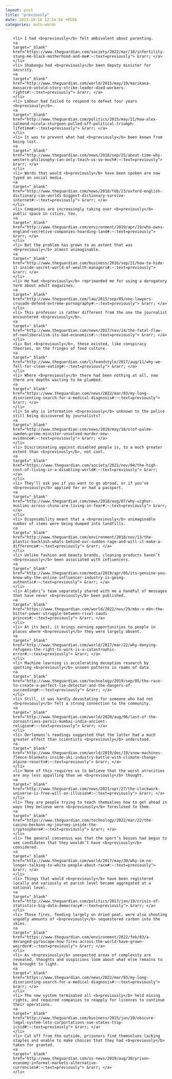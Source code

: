 ```yaml
---
layout: post
title: "previously"
date: 2023-10-10 12:34:56 +0530
categories: auto-words
---
```

<ol>

    <li> I had <b>previously</b> felt ambivalent about parenting.
    <a 
    target="_blank" 
    href="https://www.theguardian.com/society/2022/mar/10/infertility-stung-me-black-motherhood-and-me#:~:text=previously"> &rarr; </a>
    </li>
    <li> Shabangu had <b>previously</b> been deputy minister for security.
    <a 
    target="_blank" 
    href="http://www.theguardian.com/world/2015/may/19/marikana-massacre-untold-story-strike-leader-died-workers-rights#:~:text=previously"> &rarr; </a>
    </li>
    <li> Labour had failed to respond to defeat four years <b>previously</b>.
    <a 
    target="_blank" 
    href="http://www.theguardian.com/politics/2015/may/21/how-alex-salmond-nicola-sturgeon-pulled-off-political-triumph-lifetime#:~:text=previously"> &rarr; </a>
    </li>
    <li> It was to prevent what had <b>previously</b> been known from being lost.
    <a 
    target="_blank" 
    href="http://www.theguardian.com/news/2018/sep/25/about-time-why-western-philosophy-can-only-teach-us-so-much#:~:text=previously"> &rarr; </a>
    </li>
    <li> Words that would <b>previously</b> have been spoken are now typed on social media.
    <a 
    target="_blank" 
    href="http://www.theguardian.com/news/2018/feb/23/oxford-english-dictionary-can-worlds-biggest-dictionary-survive-internet#:~:text=previously"> &rarr; </a>
    </li>
    <li> Companies are increasingly taking over <b>previously</b> public space in cities, too.
    <a 
    target="_blank" 
    href="http://www.theguardian.com/environment/2019/apr/19/who-owns-england-secretive-companies-hoarding-land#:~:text=previously"> &rarr; </a>
    </li>
    <li> But the problem has grown to an extent that was <b>previously</b> almost unimaginable.
    <a 
    target="_blank" 
    href="http://www.theguardian.com/business/2016/sep/21/how-to-hide-it-inside-secret-world-of-wealth-managers#:~:text=previously"> &rarr; </a>
    </li>
    <li> He had <b>previously</b> reprimanded me for using a derogatory term about adult magazines.
    <a 
    target="_blank" 
    href="http://www.theguardian.com/law/2015/sep/09/one-lawyers-crusade-defend-extreme-pornography#:~:text=previously"> &rarr; </a>
    </li>
    <li> This professor is rather different from the one the journalist encountered <b>previously</b>.
    <a 
    target="_blank" 
    href="http://www.theguardian.com/news/2017/nov/14/the-fatal-flaw-of-neoliberalism-its-bad-economics#:~:text=previously"> &rarr; </a>
    </li>
    <li> But <b>previously</b>, these existed, like conspiracy theories, on the fringes of food culture.
    <a 
    target="_blank" 
    href="http://www.theguardian.com/lifeandstyle/2017/aug/11/why-we-fell-for-clean-eating#:~:text=previously"> &rarr; </a>
    </li>
    <li> Where <b>previously</b> there had been nothing at all, now there are depths waiting to be plumbed.
    <a 
    target="_blank" 
    href="https://www.theguardian.com/news/2022/mar/03/my-long-disorienting-search-for-a-medical-diagnosis#:~:text=previously"> &rarr; </a>
    </li>
    <li> So why is information <b>previously</b> unknown to the police still being discovered by journalists?
    <a 
    target="_blank" 
    href="http://www.theguardian.com/news/2019/may/16/olof-palme-sweden-prime-minister-unsolved-murder-new-evidence#:~:text=previously"> &rarr; </a>
    </li>
    <li> Discriminating against disabled people is, to a much greater extent than <b>previously</b>, not cool.
    <a 
    target="_blank" 
    href="https://www.theguardian.com/society/2021/nov/04/the-high-cost-of-living-in-a-disabling-world#:~:text=previously"> &rarr; </a>
    </li>
    <li> They’ll ask you if you want to go abroad, or if you’ve <b>previously</b> applied for or had a passport.
    <a 
    target="_blank" 
    href="http://www.theguardian.com/news/2018/aug/07/why-uighur-muslims-across-china-are-living-in-fear#:~:text=previously"> &rarr; </a>
    </li>
    <li> Disposability meant that a <b>previously</b> unimaginable number of items were being dumped into landfills.
    <a 
    target="_blank" 
    href="http://www.theguardian.com/environment/2018/nov/13/the-plastic-backlash-whats-behind-our-sudden-rage-and-will-it-make-a-difference#:~:text=previously"> &rarr; </a>
    </li>
    <li> Unlike fashion and beauty brands, cleaning products haven’t <b>previously</b> been associated with influencers.
    <a 
    target="_blank" 
    href="http://www.theguardian.com/media/2019/apr/05/its-genuine-you-know-why-the-online-influencer-industry-is-going-authentic#:~:text=previously"> &rarr; </a>
    </li>
    <li> Aljabri’s team separately shared with me a handful of messages that have never <b>previously</b> been published.
    <a 
    target="_blank" 
    href="https://www.theguardian.com/world/2022/nov/29/mbs-v-mbn-the-bitter-power-struggle-between-rival-saudi-princes#:~:text=previously"> &rarr; </a>
    </li>
    <li> At its best, it brings earning opportunities to people in places where <b>previously</b> they were largely absent.
    <a 
    target="_blank" 
    href="http://www.theguardian.com/world/2017/mar/22/why-denying-refugees-the-right-to-work-is-a-catastrophic-error#:~:text=previously"> &rarr; </a>
    </li>
    <li> Machine learning is accelerating deception research by spotting <b>previously</b> unseen patterns in reams of data.
    <a 
    target="_blank" 
    href="http://www.theguardian.com/technology/2019/sep/05/the-race-to-create-a-perfect-lie-detector-and-the-dangers-of-succeeding#:~:text=previously"> &rarr; </a>
    </li>
    <li> Still, it was hardly devastating for someone who had not <b>previously</b> felt a strong connection to the community.
    <a 
    target="_blank" 
    href="http://www.theguardian.com/world/2020/aug/06/last-of-the-zoroastrians-parsis-mumbai-india-ancient-religion#:~:text=previously"> &rarr; </a>
    </li>
    <li> Oerlemans’s readings suggested that the latter had a much greater effect than scientists <b>previously</b> understood.
    <a 
    target="_blank" 
    href="http://www.theguardian.com/world/2019/dec/19/snow-machines-fleece-blankets-inside-ski-industry-battle-with-climate-change-alpine-resorts#:~:text=previously"> &rarr; </a>
    </li>
    <li> None of this requires us to believe that the worst atrocities are any less appalling than we <b>previously</b> thought.
    <a 
    target="_blank" 
    href="http://www.theguardian.com/news/2021/apr/27/the-clockwork-universe-is-free-will-an-illusion#:~:text=previously"> &rarr; </a>
    </li>
    <li> They are people trying to teach themselves how to get ahead in ways they believe were <b>previously</b> foreclosed to them.
    <a 
    target="_blank" 
    href="https://www.theguardian.com/technology/2022/mar/22/the-casino-beckons-my-journey-inside-the-cryptosphere#:~:text=previously"> &rarr; </a>
    </li>
    <li> The general consensus was that the sport’s bosses had begun to see candidates that they wouldn’t have <b>previously</b> considered.
    <a 
    target="_blank" 
    href="http://www.theguardian.com/world/2017/may/30/why-im-no-longer-talking-to-white-people-about-race#:~:text=previously"> &rarr; </a>
    </li>
    <li> Things that would <b>previously</b> have been registered locally and variously at parish level became aggregated at a national level.
    <a 
    target="_blank" 
    href="http://www.theguardian.com/politics/2017/jan/19/crisis-of-statistics-big-data-democracy#:~:text=previously"> &rarr; </a>
    </li>
    <li> Those fires, feeding largely on dried peat, were also shooting ungodly amounts of <b>previously</b> sequestered carbon into the skies.
    <a 
    target="_blank" 
    href="https://www.theguardian.com/environment/2022/feb/03/a-deranged-pyroscape-how-fires-across-the-world-have-grown-weirder#:~:text=previously"> &rarr; </a>
    </li>
    <li> As <b>previously</b> unexpected areas of complexity are revealed, thoughts and suspicions loom about what else remains to be brought to light.
    <a 
    target="_blank" 
    href="https://www.theguardian.com/news/2022/mar/03/my-long-disorienting-search-for-a-medical-diagnosis#:~:text=previously"> &rarr; </a>
    </li>
    <li> The new system terminated all <b>previously</b> held mining rights, and required companies to reapply for licences to continue their operations.
    <a 
    target="_blank" 
    href="http://www.theguardian.com/business/2015/jun/10/obscure-legal-system-lets-corportations-sue-states-ttip-icsid#:~:text=previously"> &rarr; </a>
    </li>
    <li> Cut off from the outside, prisoners find themselves lacking staples and unable to make choices that they had <b>previously</b> taken for granted.
    <a 
    target="_blank" 
    href="http://www.theguardian.com/us-news/2019/aug/30/prison-economy-informal-markets-alternative-currencies#:~:text=previously"> &rarr; </a>
    </li>